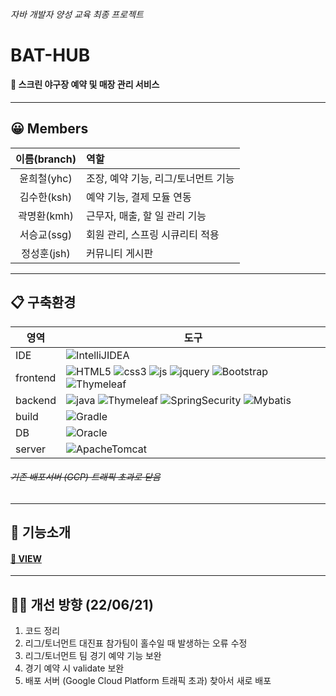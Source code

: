 ###### 자바 개발자 양성 교육 최종 프로젝트
# BAT-HUB
#### 💬 스크린 야구장 예약 및 매장 관리 서비스
---
## 😀 Members
|이름(branch)|역할
|:---:|:---|
|윤희철(yhc)|조장, 예약 기능, 리그/토너먼트 기능|
|김수한(ksh)|예약 기능, 결제 모듈 연동|
|곽명환(kmh)|근무자, 매출, 할 일 관리 기능|
|서승교(ssg)|회원 관리, 스프링 시큐리티 적용|
|정성훈(jsh)|커뮤니티 게시판|
---
## 📋 구축환경
|영역|도구|
|---|---|
|IDE|![IntelliJIDEA](https://img.shields.io/badge/IntelliJIDEA-000000?style=flat-square&logo=IntelliJIDEA&logoColor=white)|
|frontend|![HTML5](https://img.shields.io/badge/HTML5-E34F26?style=flat-square&logo=HTML5&logoColor=white) ![css3](https://img.shields.io/badge/CSS3-1572B6?style=flat-square&logo=CSS3&logoColor=white) ![js](https://img.shields.io/badge/Javascript-F7DF1E?style=flat-square&logo=Javascript&logoColor=black) ![jquery](https://img.shields.io/badge/Jquery-0769AD?style=flat-square&logo=JQuery&logoColor=white) ![Bootstrap](https://img.shields.io/badge/Bootstrap-7952B3?style=flat-square&logo=Bootstrap&logoColor=white) ![Thymeleaf](https://img.shields.io/badge/Thymeleaf-005F0F?style=flat-square&logo=Thymeleaf&logoColor=white)|
|backend|![java](https://img.shields.io/badge/Java11-007396?style=flat-square&logo=Java&logoColor=white) ![Thymeleaf](https://img.shields.io/badge/SpringBoot-6DB33F?style=flat-square&logo=SpringBoot&logoColor=white) ![SpringSecurity](https://img.shields.io/badge/SpringSecurity-6DB33F?style=flat-square&logo=SpringSecurity&logoColor=white) ![Mybatis](https://img.shields.io/badge/Mybatis-007396?style=flat-square&logo=Mybatis&logoColor=white)|
|build|![Gradle](https://img.shields.io/badge/Gradle-02303A?style=flat-square&logo=Gradle&logoColor=white)|
|DB|![Oracle](https://img.shields.io/badge/OracleCloudDB-F80000?style=flat-square&logo=Oracle&logoColor=white)|
|server|![ApacheTomcat](https://img.shields.io/badge/ApacheTomcat-F8DC75?style=flat-square&logo=ApacheTomcat&logoColor=black)|

###### ~~기존 배포서버 (GCP) 트래픽 초과로 닫음~~
---
## 🙌 기능소개
#### [📄 VIEW](https://stellar-watcher-d27.notion.site/BAT-HUB-895bbf7cda6a44b3955ab95c84240847)
---
## 🧑‍💻 개선 방향 (22/06/21)
1. 코드 정리
2. 리그/토너먼트 대진표 참가팀이 홀수일 때 발생하는 오류 수정
3. 리그/토너먼트 팀 경기 예약 기능 보완
4. 경기 예약 시 validate 보완
5. 배포 서버 (Google Cloud Platform 트래픽 초과) 찾아서 새로 배포


